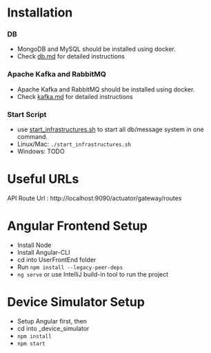 # Installation
### DB
* MongoDB and MySQL should be installed using docker.
* Check [db.md](1_config_databases/db.md) for detailed instructions

### Apache Kafka and RabbitMQ
* Apache Kafka and RabbitMQ should be installed using docker.
* Check [kafka.md](_config_kafka/kafka.md) for detailed instructions

### Start Script
* use [start_infrastructures.sh](start_infrastructures.sh) to start all db/message system in one command.
* Linux/Mac: `./start_infrastructures.sh`
* Windows: TODO

# Useful URLs
API Route Url : http://localhost:9090/actuator/gateway/routes


# Angular Frontend Setup
* Install Node
* Install Angular-CLI
* cd into UserFrontEnd folder
* Run `npm install --legacy-peer-deps`
* `ng serve` or use IntelliJ build-in tool to run the project

# Device Simulator Setup
* Setup Angular first, then
* cd into _device_simulator
* `npm install`
* `npm start`
